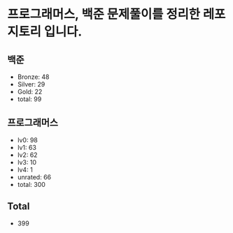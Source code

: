 # 프로그래머스, 백준 문제풀이를 정리한 레포지토리 입니다. 

## 백준
- Bronze: 48
- Silver: 29
- Gold: 22
- total: 99

## 프로그래머스
- lv0: 98
- lv1: 63
- lv2: 62
- lv3: 10
- lv4: 1
- unrated: 66
- total: 300

## Total
- 399
